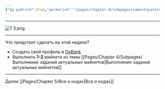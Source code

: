 ```yaml
---
{"dg-publish":true,"permalink":"/pages/chapter-4/subpages/samostoyatelnoe-zadanie-3/"}
---
```



---

![1 3.png](/img/user/Images/1%203.png)

---

Что предстоит сделать на этой неделе?

* Cоздать свой профиль в [DeBank](https://debank.com/)
* Выполнить **1-2** майнета из темы [[Pages/Chapter 4/Subpages/Выполнение заданий актуальных майнетов\|Выполнение заданий актуальных майнетов]]

---
Далее [[Pages/Chapter 5/Все о нодах\|Все о нодах]]